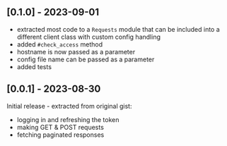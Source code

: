 ## [0.1.0] - 2023-09-01

- extracted most code to a `Requests` module that can be included into a different client class with custom config handling
- added `#check_access` method
- hostname is now passed as a parameter
- config file name can be passed as a parameter
- added tests

## [0.0.1] - 2023-08-30

Initial release - extracted from original gist:

- logging in and refreshing the token
- making GET & POST requests
- fetching paginated responses
